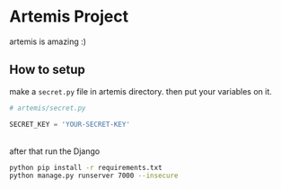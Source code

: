 # Artemis Project

artemis is amazing :)

## How to setup

make a `secret.py` file in artemis directory.
then put your variables on it.

```py
# artemis/secret.py

SECRET_KEY = 'YOUR-SECRET-KEY'
```

\
after that run the Django

```bash
python pip install -r requirements.txt 
python manage.py runserver 7000 --insecure
```
